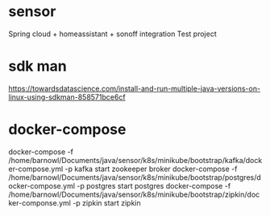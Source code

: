# sensor

Spring cloud + homeassistant + sonoff integration Test project

# sdk man

https://towardsdatascience.com/install-and-run-multiple-java-versions-on-linux-using-sdkman-858571bce6cf

# docker-compose

docker-compose -f /home/barnowl/Documents/java/sensor/k8s/minikube/bootstrap/kafka/docker-compose.yml -p kafka start zookeeper broker
docker-compose -f /home/barnowl/Documents/java/sensor/k8s/minikube/bootstrap/postgres/docker-compose.yml -p postgres start postgres
docker-compose -f /home/barnowl/Documents/java/sensor/k8s/minikube/bootstrap/zipkin/docker-componse.yml -p zipkin start zipkin

